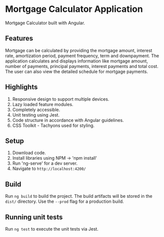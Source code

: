 # Mortgage Calculator Application

Mortgage Calculator built with Angular. 

## Features

Mortgage can be calculated by providing the mortgage amount, interest rate, amortization period, payment frequency, term and downpayment. The application calculates and displays information like mortgage amount, number of payments, principal payments, interest payments and total cost. The user can also view the detailed schedule for mortgage payments.

## Highlights

1. Responsive design to support multiple devices.
2. Lazy loaded feature modules.
3. Completely accessible.
4. Unit testing using Jest. 
5. Code structure in accordance with Angular guidelines.
6. CSS Toolkit - Tachyons used for styling.

## Setup

1. Download code.
2. Install libraries using NPM -> 'npm install'
3. Run 'ng-serve' for a dev server.
4. Navigate to `http://localhost:4200/`

## Build

Run `ng build` to build the project. The build artifacts will be stored in the `dist/` directory. Use the `--prod` flag for a production build.

## Running unit tests

Run `ng test` to execute the unit tests via Jest.
